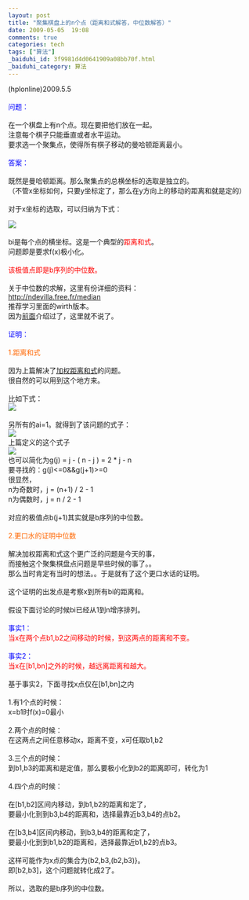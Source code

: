 ```yaml
---
layout: post
title: "聚集棋盘上的n个点（距离和式解答，中位数解答）"
date: 2009-05-05  19:08
comments: true
categories: tech
tags: ["算法"]
_baiduhi_id: 3f9981d4d0641909a08bb70f.html
_baiduhi_category: 算法
---
```


(hplonline)2009.5.5<br/><br/><font color="#0000ff">问题：</font><br/><br/>
在一个棋盘上有n个点。现在要把他们放在一起。<br/>
注意每个棋子只能垂直或者水平运动。<br/>
要求选一个聚集点，使得所有棋子移动的曼哈顿距离最小。<br/><br/><font color="#0000ff">答案：<br/></font><br/>
既然是曼哈顿距离。那么聚集点的总横坐标的选取是独立的。<br/>
（不管x坐标如何，只要y坐标定了，那么在y方向上的移动的距离和就是定的）<br/><br/>
对于x坐标的选取，可以归纳为下式：<br/><div forimg="1"><img border="0" src="http://hiphotos.baidu.com/hplonline/pic/item/c0e3b9de4ebd157bcdbf1a29.jpg" small="0" class="blogimg"/></div>
<br/>
bi是每个点的横坐标。这是一个典型的<font color="#ff0000">距离和式</font>。<br/>
问题即是要求f(x)极小化。<br/><br/><font color="#ff0000">该极值点即是b序列的中位数。</font><br/><br/>
关于中位数的求解，这里有份详细的资料：<br/><a target="_blank" href="http://ndevilla.free.fr/median">http://ndevilla.free.fr/median<br/></a>推荐学习里面的wirth版本。<br/>
因为<a target="_blank" href="http://hi.baidu.com/hplonline/blog/item/3c1feafe72de21395d60088a.html">前面</a>介绍过了，这里就不说了。<br/><br/><font color="#0000ff">证明：</font><br/><br/><font color="#ff6600">1.距离和式</font><br/><br/>
因为上篇解决了<a target="_blank" href="http://hi.baidu.com/hplonline/blog/item/0ba65b0f469149226159f33f.html">加权距离和式</a>的问题。<br/>
很自然的可以用到这个地方来。<br/><br/>
比如下式：<br/><div forimg="1"><img border="0" class="blogimg" small="0" src="http://hiphotos.baidu.com/hplonline/pic/item/dd5566815817dbfbbd3e1e4f.jpg"/></div>
<br/>
另所有的ai=1。就得到了该问题的式子：<br/><div forimg="1"><img border="0" class="blogimg" small="0" src="http://hiphotos.baidu.com/hplonline/pic/item/c0e3b9de4ebd157bcdbf1a29.jpg"/></div>
上篇定义的这个式子<br/><div forimg="1"><img border="0" class="blogimg" small="0" src="http://hiphotos.baidu.com/hplonline/pic/item/96aee1f862bb922cdbf9fd61.jpg"/><br/>
也可以简化为g(j) = j - ( n - j ) = 2 * j - n <br/>
要寻找的：g(j)&lt;=0&amp;&amp;g(j+1)&gt;=0<br/>
很显然，<br/>
n为奇数时，j = (n+1) / 2 - 1<br/>
n为偶数时，j = n / 2 - 1</div>
<br/>
对应的极值点b(j+1)其实就是b序列的中位数。<br/><br/><font color="#ff6600">2.更口水的证明中位数</font><br/><br/>
解决加权距离和式这个更广泛的问题是今天的事，<br/>
而接触这个聚集棋盘点问题是早些时候的事了。。<br/>
那么当时肯定有当时的想法。。于是就有了这个更口水话的证明。<br/><br/>
这个证明的出发点是考察x到所有bi的距离和。<br/><br/>
假设下面讨论的时候bi已经从1到n增序排列。<br/><br/><font color="#0000ff">事实1：</font><br/><font color="#ff0000">当x在两个点b1,b2之间移动的时候，到这两点的距离和不变。</font><br/><br/><font color="#0000ff">事实2：</font><br/><font color="#ff0000">当x在[b1,bn]之外的时候，越远离距离和越大。</font><br/><br/>
基于事实2，下面寻找x点仅在[b1,bn]之内<br/><br/>
1.有1个点的时候：<br/>
x=b1时f(x)=0最小<br/><br/>
2.两个点的时候：<br/>
在这两点之间任意移动x，距离不变，x可任取b1,b2<br/><br/>
3.三个点的时候：<br/>
到b1,b3的距离和是定值，那么要极小化到b2的距离即可，转化为1<br/><br/>
4.四个点的时候：<br/><br/>
在[b1,b2]区间内移动，到b1,b2的距离和定了，<br/>
要最小化到到b3,b4的距离和，选择最靠近b3,b4的点b2。<br/><br/>
在[b3,b4]区间内移动，到b3,b4的距离和定了，<br/>
要最小化到到b1,b2的距离和，选择最靠近b1,b2的点b3。<br/><br/>
这样可能作为x点的集合为{b2,b3,(b2,b3)}。<br/>
即[b2,b3]，这个问题就转化成2了。<br/><br/>
所以，选取的是b序列的中位数。
